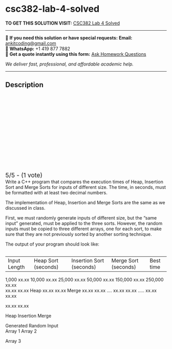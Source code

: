 # csc382-lab-4-solved
**TO GET THIS SOLUTION VISIT:** [CSC382 Lab 4 Solved](https://www.ankitcodinghub.com/product/csc382-lab-4-solved/)


---

📩 **If you need this solution or have special requests:** **Email:** ankitcoding@gmail.com  
📱 **WhatsApp:** +1 419 877 7882  
📄 **Get a quote instantly using this form:** [Ask Homework Questions](https://www.ankitcodinghub.com/services/ask-homework-questions/)

*We deliver fast, professional, and affordable academic help.*

---

<h2>Description</h2>



<div class="kk-star-ratings kksr-auto kksr-align-center kksr-valign-top" data-payload="{&quot;align&quot;:&quot;center&quot;,&quot;id&quot;:&quot;94057&quot;,&quot;slug&quot;:&quot;default&quot;,&quot;valign&quot;:&quot;top&quot;,&quot;ignore&quot;:&quot;&quot;,&quot;reference&quot;:&quot;auto&quot;,&quot;class&quot;:&quot;&quot;,&quot;count&quot;:&quot;1&quot;,&quot;legendonly&quot;:&quot;&quot;,&quot;readonly&quot;:&quot;&quot;,&quot;score&quot;:&quot;5&quot;,&quot;starsonly&quot;:&quot;&quot;,&quot;best&quot;:&quot;5&quot;,&quot;gap&quot;:&quot;4&quot;,&quot;greet&quot;:&quot;Rate this product&quot;,&quot;legend&quot;:&quot;5\/5 - (1 vote)&quot;,&quot;size&quot;:&quot;24&quot;,&quot;title&quot;:&quot;CSC382 Lab 4 Solved&quot;,&quot;width&quot;:&quot;138&quot;,&quot;_legend&quot;:&quot;{score}\/{best} - ({count} {votes})&quot;,&quot;font_factor&quot;:&quot;1.25&quot;}">

<div class="kksr-stars">

<div class="kksr-stars-inactive">
            <div class="kksr-star" data-star="1" style="padding-right: 4px">


<div class="kksr-icon" style="width: 24px; height: 24px;"></div>
        </div>
            <div class="kksr-star" data-star="2" style="padding-right: 4px">


<div class="kksr-icon" style="width: 24px; height: 24px;"></div>
        </div>
            <div class="kksr-star" data-star="3" style="padding-right: 4px">


<div class="kksr-icon" style="width: 24px; height: 24px;"></div>
        </div>
            <div class="kksr-star" data-star="4" style="padding-right: 4px">


<div class="kksr-icon" style="width: 24px; height: 24px;"></div>
        </div>
            <div class="kksr-star" data-star="5" style="padding-right: 4px">


<div class="kksr-icon" style="width: 24px; height: 24px;"></div>
        </div>
    </div>

<div class="kksr-stars-active" style="width: 138px;">
            <div class="kksr-star" style="padding-right: 4px">


<div class="kksr-icon" style="width: 24px; height: 24px;"></div>
        </div>
            <div class="kksr-star" style="padding-right: 4px">


<div class="kksr-icon" style="width: 24px; height: 24px;"></div>
        </div>
            <div class="kksr-star" style="padding-right: 4px">


<div class="kksr-icon" style="width: 24px; height: 24px;"></div>
        </div>
            <div class="kksr-star" style="padding-right: 4px">


<div class="kksr-icon" style="width: 24px; height: 24px;"></div>
        </div>
            <div class="kksr-star" style="padding-right: 4px">


<div class="kksr-icon" style="width: 24px; height: 24px;"></div>
        </div>
    </div>
</div>


<div class="kksr-legend" style="font-size: 19.2px;">
            5/5 - (1 vote)    </div>
    </div>
<div class="page" title="Page 1">
<div class="layoutArea">
<div class="column">
Write a C++ program that compares the execution times of Heap, Insertion Sort and Merge Sorts for inputs of different size. The time, in seconds, must be formatted with at least two decimal numbers.

The implementation of Heap, Insertion and Merge Sorts are the same as we discussed in class.

First, we must randomly generate inputs of different size, but the “same input” generated, must be applied to the three sorts. However, the random inputs must be copied to three different arrays, one for each sort, to make sure that they are not previously sorted by another sorting technique.

The output of your program should look like:

</div>
</div>
<table>
<tbody>
<tr>
<td>
<div class="layoutArea">
<div class="column">
Input Length

</div>
</div>
</td>
<td>
<div class="layoutArea">
<div class="column">
Heap Sort (seconds)

</div>
</div>
</td>
<td>
<div class="layoutArea">
<div class="column">
Insertion Sort (seconds)

</div>
</div>
</td>
<td>
<div class="layoutArea">
<div class="column">
Merge Sort (seconds)

</div>
</div>
</td>
<td>
<div class="layoutArea">
<div class="column">
Best time

</div>
</div>
</td>
</tr>
</tbody>
</table>
<div class="layoutArea">
<div class="column">
1,000 xx.xx 10,000 xx.xx 25,000 xx.xx 50,000 xx.xx 150,000 xx.xx 250,000 xx.xx

</div>
<div class="column">
xx.xx xx.xx Heap xx.xx xx.xx Merge xx.xx xx.xx …. xx.xx xx.xx ….. xx.xx xx.xx

xx.xx xx.xx

Heap Insertion Merge

</div>
</div>
<div class="layoutArea">
<div class="column">
Generated Random Input

</div>
<div class="column">
Array 1 Array 2

Array 3

</div>
</div>
</div>
